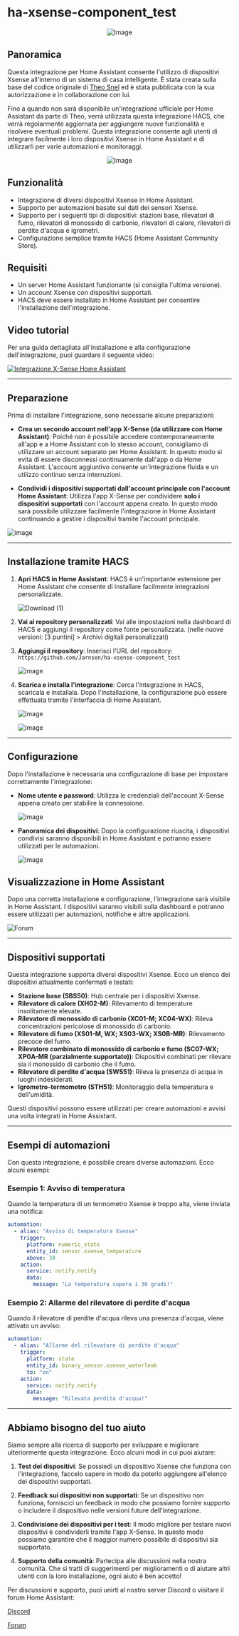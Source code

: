 # ha-xsense-component_test

<p align="center">
<img src="https://github.com/user-attachments/assets/8e05446e-bc14-4a21-9f6d-8e9f9defd630" alt="Image">
</p>

## Panoramica
Questa integrazione per Home Assistant consente l'utilizzo di dispositivi Xsense all'interno di un sistema di casa intelligente. È stata creata sulla base del codice originale di [Theo Snel](https://github.com/theosnel/homeassistant-core/tree/xsense/homeassistant/components/xsense) ed è stata pubblicata con la sua autorizzazione e in collaborazione con lui.

Fino a quando non sarà disponibile un'integrazione ufficiale per Home Assistant da parte di Theo, verrà utilizzata questa integrazione HACS, che verrà regolarmente aggiornata per aggiungere nuove funzionalità e risolvere eventuali problemi. Questa integrazione consente agli utenti di integrare facilmente i loro dispositivi Xsense in Home Assistant e di utilizzarli per varie automazioni e monitoraggi.

<p align="center">
  <img src="https://github.com/user-attachments/assets/fbe7e69b-9204-4de4-a245-e0e2bdbd7f73" alt="Image">
</p>

## Funzionalità
- Integrazione di diversi dispositivi Xsense in Home Assistant.
- Supporto per automazioni basate sui dati dei sensori Xsense.
- Supporto per i seguenti tipi di dispositivi: stazioni base, rilevatori di fumo, rilevatori di monossido di carbonio, rilevatori di calore, rilevatori di perdite d'acqua e igrometri.
- Configurazione semplice tramite HACS (Home Assistant Community Store).

## Requisiti
- Un server Home Assistant funzionante (si consiglia l'ultima versione).
- Un account Xsense con dispositivi supportati.
- HACS deve essere installato in Home Assistant per consentire l'installazione dell'integrazione.

## Video tutorial
Per una guida dettagliata all'installazione e alla configurazione dell'integrazione, puoi guardare il seguente video:

[![Integrazione X-Sense Home Assistant](https://img.youtube.com/vi/3CCKK-qX-YA/0.jpg)](https://www.youtube.com/watch?v=3CCKK-qX-YA)

____________________________________________________________

## Preparazione
Prima di installare l'integrazione, sono necessarie alcune preparazioni:

- **Crea un secondo account nell'app X-Sense (da utilizzare con Home Assistant)**: Poiché non è possibile accedere contemporaneamente all'app e a Home Assistant con lo stesso account, consigliamo di utilizzare un account separato per Home Assistant. In questo modo si evita di essere disconnessi continuamente dall'app o da Home Assistant. L'account aggiuntivo consente un'integrazione fluida e un utilizzo continuo senza interruzioni.

- **Condividi i dispositivi supportati dall'account principale con l'account Home Assistant**: Utilizza l'app X-Sense per condividere **solo i dispositivi supportati** con l'account appena creato. In questo modo sarà possibile utilizzare facilmente l'integrazione in Home Assistant continuando a gestire i dispositivi tramite l'account principale.

![image](https://github.com/Elwinmage/ha-xsense-component/assets/15807572/9cc18693-5f37-49c5-a67d-22602fa7eef5)

____________________________________________________________

## Installazione tramite HACS
1. **Apri HACS in Home Assistant**:
   HACS è un'importante estensione per Home Assistant che consente di installare facilmente integrazioni personalizzate.

   ![Download (1)](https://github.com/Elwinmage/ha-xsense-component/assets/15807572/3220c686-f53f-4766-9523-e3272a6ff104)

2. **Vai ai repository personalizzati**:
   Vai alle impostazioni nella dashboard di HACS e aggiungi il repository come fonte personalizzata.
   (nelle nuove versioni: [3 puntini] > Archivi digitali personalizzati)

3. **Aggiungi il repository**:
   Inserisci l'URL del repository: `https://github.com/Jarnsen/ha-xsense-component_test`

   ![image](https://github.com/Elwinmage/ha-xsense-component/assets/15807572/48c23cf0-a212-4889-8d08-f995ff2fd5d7)

4. **Scarica e installa l'integrazione**:
   Cerca l'integrazione in HACS, scaricala e installala. Dopo l'installazione, la configurazione può essere effettuata tramite l'interfaccia di Home Assistant.

   ![image](https://github.com/Elwinmage/ha-xsense-component/assets/15807572/5bd2d567-6568-47c5-a45e-6af7228ff30e)
   
   ![image](https://github.com/Elwinmage/ha-xsense-component/assets/15807572/33cd7bfa-eec2-44f5-af30-4f21269f0081)

____________________________________________________________

## Configurazione
Dopo l'installazione è necessaria una configurazione di base per impostare correttamente l'integrazione:
- **Nome utente e password**: Utilizza le credenziali dell'account X-Sense appena creato per stabilire la connessione.

    ![image](https://github.com/Elwinmage/ha-xsense-component/assets/15807572/48c5e923-a6a0-4a47-8f26-8ef3954ea34b)
  
- **Panoramica dei dispositivi**: Dopo la configurazione riuscita, i dispositivi condivisi saranno disponibili in Home Assistant e potranno essere utilizzati per le automazioni.

    ![image](https://github.com/Elwinmage/ha-xsense-component/assets/15807572/42b33b6b-ecd9-45f6-99fc-314a0abd9bbe)
## Visualizzazione in Home Assistant
Dopo una corretta installazione e configurazione, l'integrazione sarà visibile in Home Assistant. I dispositivi saranno visibili sulla dashboard e potranno essere utilizzati per automazioni, notifiche e altre applicazioni.


![Forum](https://github.com/Elwinmage/ha-xsense-component/assets/15807572/2d271b78-39d9-4bbd-837d-8593cf1933bd)

____________________________________________________________

## Dispositivi supportati
Questa integrazione supporta diversi dispositivi Xsense. Ecco un elenco dei dispositivi attualmente confermati e testati:
- **Stazione base (SBS50)**: Hub centrale per i dispositivi Xsense.
- **Rilevatore di calore (XH02-M)**: Rilevamento di temperature insolitamente elevate.
- **Rilevatore di monossido di carbonio (XC01-M; XC04-WX)**: Rileva concentrazioni pericolose di monossido di carbonio.
- **Rilevatore di fumo (XS01-M, WX; XS03-WX; XS0B-MR)**: Rilevamento precoce del fumo.
- **Rilevatore combinato di monossido di carbonio e fumo (SC07-WX; XP0A-MR (parzialmente supportato))**: Dispositivi combinati per rilevare sia il monossido di carbonio che il fumo.
- **Rilevatore di perdite d'acqua (SWS51)**: Rileva la presenza di acqua in luoghi indesiderati.
- **Igrometro-termometro (STH51)**: Monitoraggio della temperatura e dell'umidità.

Questi dispositivi possono essere utilizzati per creare automazioni e avvisi una volta integrati in Home Assistant.

____________________________________________________________

## Esempi di automazioni
Con questa integrazione, è possibile creare diverse automazioni. Ecco alcuni esempi:

### Esempio 1: Avviso di temperatura
Quando la temperatura di un termometro Xsense è troppo alta, viene inviata una notifica:

```yaml
automation:
  - alias: "Avviso di temperatura Xsense"
    trigger:
      platform: numeric_state
      entity_id: sensor.xsense_temperature
      above: 30
    action:
      service: notify.notify
      data:
        message: "La temperatura supera i 30 gradi!"
```

### Esempio 2: Allarme del rilevatore di perdite d'acqua
Quando il rilevatore di perdite d'acqua rileva una presenza d'acqua, viene attivato un avviso:

```yaml
automation:
  - alias: "Allarme del rilevatore di perdite d'acqua"
    trigger:
      platform: state
      entity_id: binary_sensor.xsense_waterleak
      to: "on"
    action:
      service: notify.notify
      data:
        message: "Rilevata perdita d'acqua!"
```

____________________________________________________________

## Abbiamo bisogno del tuo aiuto
Siamo sempre alla ricerca di supporto per sviluppare e migliorare ulteriormente questa integrazione. Ecco alcuni modi in cui puoi aiutare:

1. **Test dei dispositivi**: Se possiedi un dispositivo Xsense che funziona con l'integrazione, faccelo sapere in modo da poterlo aggiungere all'elenco dei dispositivi supportati.

2. **Feedback sui dispositivi non supportati**: Se un dispositivo non funziona, forniscici un feedback in modo che possiamo fornire supporto o includere il dispositivo nelle versioni future dell'integrazione.

3. **Condivisione dei dispositivi per i test**: Il modo migliore per testare nuovi dispositivi è condividerli tramite l'app X-Sense. In questo modo possiamo garantire che il maggior numero possibile di dispositivi sia supportato.

4. **Supporto della comunità**: Partecipa alle discussioni nella nostra comunità. Che si tratti di suggerimenti per miglioramenti o di aiutare altri utenti con la loro installazione, ogni aiuto è ben accetto!

Per discussioni e supporto, puoi unirti al nostro server Discord o visitare il forum Home Assistant:

[Discord](https://discord.gg/5phHHgGb3V)

[Forum](https://community.home-assistant.io/t/x-sense-security-is-it-possible-to-create-an-integration/534119/110)



